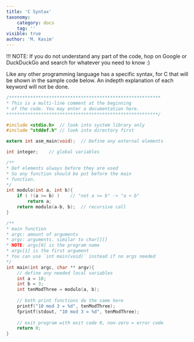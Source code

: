 ```yaml
---
title: 'C Syntax'
taxonomy:
    category: docs
    tag: ''
visible: true
author: 'M. Kasim'
---
```


!!! NOTE: If you do not understand any part of the code, hop on Google or DuckDuckGo and search for whatever you need to know :)

Like any other programming language has a specific syntax, for C that will be shown in the sample code below. An indepth explanation of each keyword will not be done.

```C
/*********************************************************
* This is a multi-line comment at the beginning
* of the code. You may enter a documentation here.
*********************************************************/

#include <stdio.h>	// look into system library only
#include "stddef.h" // look into directory first

extern int asm_main(void);	// Define any external elements

int integer;	// global variables

/**
* Def elements always before they are used
* So any function should be put before the main
* function.
*/
int modulo(int a, int b){
	if ( !(a >= b) )	// "not a >= b" -> "a < b"
    	return a;
	return modulo(a-b, b);	// recursive call
}

/**
* main function
* argc: amount of arguments
* argv: arguments. similar to char[][]
* NOTE: argv[0] is the program name
* argv[1] is the first argument
* You can use `int main(void)` instead if no args needed
*/
int main(int argc, char ** argv){
	// define any needed local variables
	int a = 10;
    int b = 3;
    int tenModThree = modulo(a, b);
    
    // both print functions do the same here
    printf("10 mod 3 = %d", tenModThree);
    fprintf(stdout, "10 mod 3 = %d", tenModThree);
    
    // exit program with exit code 0, non-zero = error code
	return 0;
}

```